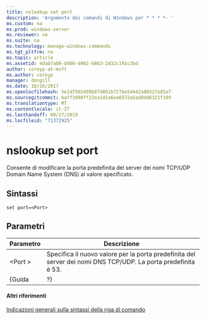 ```yaml
---
title: nslookup set port
description: 'Argomento dei comandi di Windows per * * * *- '
ms.custom: na
ms.prod: windows-server
ms.reviewer: na
ms.suite: na
ms.technology: manage-windows-commands
ms.tgt_pltfrm: na
ms.topic: article
ms.assetid: 4dab7a09-d400-4062-b863-2d32c191c3bd
author: coreyp-at-msft
ms.author: coreyp
manager: dongill
ms.date: 10/16/2017
ms.openlocfilehash: 5e1d7565499b87d861b727be54442a86527a85a7
ms.sourcegitcommit: 6aff3d88ff22ea141a6ea6572a5ad8dd6321f199
ms.translationtype: MT
ms.contentlocale: it-IT
ms.lasthandoff: 09/27/2019
ms.locfileid: "71372925"
---
```

# <a name="nslookup-set-port"></a>nslookup set port



Consente di modificare la porta predefinita del server dei nomi TCP/UDP Domain Name System (DNS) al valore specificato.

## <a name="syntax"></a>Sintassi

```
set port=<Port>
```

## <a name="parameters"></a>Parametri

| Parametro |                                          Descrizione                                          |
|-----------|-----------------------------------------------------------------------------------------------|
|  \<Port >  | Specifica il nuovo valore per la porta predefinita del server dei nomi DNS TCP/UDP. La porta predefinita è 53. |
|   {Guida   |                                              ?}                                               |

#### <a name="additional-references"></a>Altri riferimenti

[Indicazioni generali sulla sintassi della riga di comando](command-line-syntax-key.md)